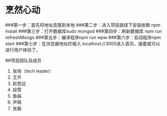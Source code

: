 # 烹然心动
###第一步：首先将地址克隆到本地
###第二步：进入项目路径下安装依赖  npm install
###第三步：打开数据库sudo mongod 
###第四步：刷新数据库 npm run refreshMongo
###第五步：编译程序npm run wpw
###第六步：启动程序npm start
###第七步：在浏览器地址栏输入 localhost://3000进入首页，接着就可以进行用户体验了。

##项目团队及成员
1. 张培（tech leader）
2. 王齐
3. 赵思远
4. 段雪
5. 鱼娟
6. 尹萌
7. 张磊
